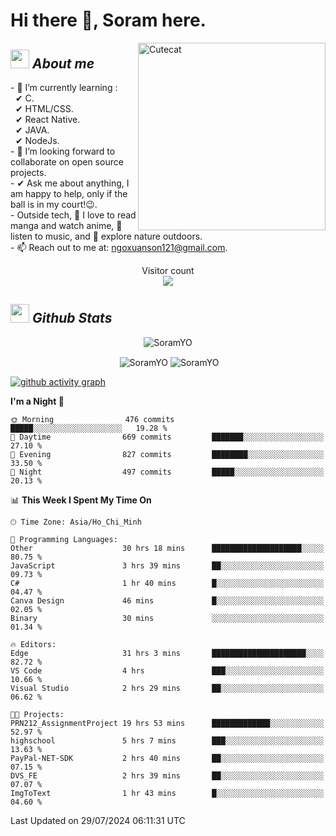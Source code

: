 # Hi there 👋, Soram here. 
 
<img align="right" width=300px alt="Cutecat" src="https://c.tenor.com/K33MDwMai28AAAAC/nyochio-d4dj.gif" />

## <img src="https://c.tenor.com/q8EQYnb8VLcAAAAi/re-zero.gif" width="30px">&nbsp;***About me***
 
\- 🌱 I’m currently learning :
  <br> &nbsp; ✔ C.
  <br> &nbsp; ✔ HTML/CSS.
  <br> &nbsp; ✔ React Native.
  <br> &nbsp; ✔ JAVA.
   <br> &nbsp; ✔ NodeJs.
<br> \- 👯 I’m looking forward to collaborate on open source projects.
<br> \- ✔ Ask me about anything, I am happy to help, only if the ball is in my court!😉.
<br> \- Outside tech,  📖 I love to read manga and watch anime, 🎵 listen to music, and 🌴 explore nature outdoors.
<br> \- 📫 Reach out to me at: ngoxuanson121@gmail.com.

<p align="center"> 
  Visitor count<br>
  <img src="https://profile-counter.glitch.me/SoramYO/count.svg" />
</p>

## <img src="https://c.tenor.com/moaQHad4VcMAAAAi/ram-dance.gif" width="30px">&nbsp;***Github Stats***
<p align="center"> <img src="https://komarev.com/ghpvc/?username=SoramYO" alt="SoramYO" /> </p>

<p align="center">&nbsp;<img align="center" src="https://github-readme-stats.vercel.app/api?username=SoramYO&theme=gotham&show_icons=true" alt="SoramYO" />

<img align="center" src="http://github-readme-streak-stats.herokuapp.com?user=SoramYO&theme=gotham&hide_border=true&date_format=M%20j%5B%2C%20Y%5D" alt="SoramYO" />


[![github activity graph](https://github-readme-activity-graph.vercel.app/graph?username=SoramYO&theme=tokyo-night)](https://github.com/SoramYO/github-readme-activity-graph)


<!--START_SECTION:waka-->
**I'm a Night 🦉** 

```text
🌞 Morning                476 commits         █████░░░░░░░░░░░░░░░░░░░░   19.28 % 
🌆 Daytime                669 commits         ███████░░░░░░░░░░░░░░░░░░   27.10 % 
🌃 Evening                827 commits         ████████░░░░░░░░░░░░░░░░░   33.50 % 
🌙 Night                  497 commits         █████░░░░░░░░░░░░░░░░░░░░   20.13 % 
```


📊 **This Week I Spent My Time On** 

```text
🕑︎ Time Zone: Asia/Ho_Chi_Minh

💬 Programming Languages: 
Other                    30 hrs 18 mins      ████████████████████░░░░░   80.75 % 
JavaScript               3 hrs 39 mins       ██░░░░░░░░░░░░░░░░░░░░░░░   09.73 % 
C#                       1 hr 40 mins        █░░░░░░░░░░░░░░░░░░░░░░░░   04.47 % 
Canva Design             46 mins             █░░░░░░░░░░░░░░░░░░░░░░░░   02.05 % 
Binary                   30 mins             ░░░░░░░░░░░░░░░░░░░░░░░░░   01.34 % 

🔥 Editors: 
Edge                     31 hrs 3 mins       █████████████████████░░░░   82.72 % 
VS Code                  4 hrs               ███░░░░░░░░░░░░░░░░░░░░░░   10.66 % 
Visual Studio            2 hrs 29 mins       ██░░░░░░░░░░░░░░░░░░░░░░░   06.62 % 

🐱‍💻 Projects: 
PRN212_AssignmentProject 19 hrs 53 mins      █████████████░░░░░░░░░░░░   52.97 % 
highschool               5 hrs 7 mins        ███░░░░░░░░░░░░░░░░░░░░░░   13.63 % 
PayPal-NET-SDK           2 hrs 40 mins       ██░░░░░░░░░░░░░░░░░░░░░░░   07.15 % 
DVS_FE                   2 hrs 39 mins       ██░░░░░░░░░░░░░░░░░░░░░░░   07.07 % 
ImgToText                1 hr 43 mins        █░░░░░░░░░░░░░░░░░░░░░░░░   04.60 % 
```


 Last Updated on 29/07/2024 06:11:31 UTC
<!--END_SECTION:waka-->
